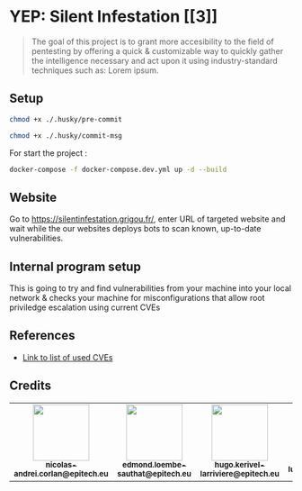 # YEP: Silent Infestation [[**3**]]

> The goal of this project is to grant more accesibility to the field of pentesting by offering a quick & customizable way to quickly gather the intelligence necessary and act upon it using industry-standard techniques such as: Lorem ipsum.

## Setup

```bash
chmod +x ./.husky/pre-commit
```

```bash
chmod +x ./.husky/commit-msg
```

For start the project :

```bash
docker-compose -f docker-compose.dev.yml up -d --build
```

## Website

Go to https://silentinfestation.grigou.fr/, enter URL of targeted website and wait while the our websites deploys bots to scan known, up-to-date vulnerabilities.

## Internal program setup

This is going to try and find vulnerabilities from your machine into your local network & checks your machine for misconfigurations that allow root priviledge escalation using current CVEs

## References

- [Link to list of used CVEs](https://gitlab.com/exploit-database)

## Credits

<table>
  <tr>
    <td align="center">
      <a
        href="https://github.com/Vulcanosaurus"
        ><img src="https://github.com/EpitechMscProPromo2025/T-YEP-600-PAR-6-1-finalproject-lucas.laruelle/tree/main/website_next/public/assets/nicolas-andrei.corlan@epitech.eu.jpg" width="100px;" alt="" /><br /><sub
          ><b>nicolas-andrei.corlan@epitech.eu</b></sub
        ></a
      ><br />
    </td>
    <td align="center">
      <a
        href="https://github.com/edmond-loembe"
        ><img src="https://github.com/EpitechMscProPromo2025/T-YEP-600-PAR-6-1-finalproject-lucas.laruelle/tree/main/website_next/public/assets/edmond.loembe-sauthat@epitech.eu.jpg" width="100px;" alt="" /><br /><sub
          ><b>edmond.loembe-sauthat@epitech.eu</b></sub
        ></a
      ><br />
    </td>
    <td align="center">
      <a
        href="https://github.com/Ukher"
        ><img src="https://github.com/EpitechMscProPromo2025/T-YEP-600-PAR-6-1-finalproject-lucas.laruelle/tree/main/website_next/public/assets/hugo.kerivel-larriviere@epitech.eu.jpg" width="100px;" alt="" /><br /><sub
          ><b>hugo.kerivel-larriviere@epitech.eu</b></sub
        ></a
      ><br />
    </td>
    <td align="center">
      <a
        href="https://this-person-does-not-exist.com"
        ><img src="https://github.com/EpitechMscProPromo2025/T-YEP-600-PAR-6-1-finalproject-lucas.laruelle/tree/main/website_next/public/assets/lucas.laruelle@epitech.eu.jpg" width="100px;" alt="" /><br /><sub
          ><b>lucas.laruelle@epitech.eu</b></sub
        ></a
      ><br />
    </td>
    <td align="center">
      <a
        href="https://github.com/ThibautWa"
        ><img src="https://github.com/EpitechMscProPromo2025/T-YEP-600-PAR-6-1-finalproject-lucas.laruelle/tree/main/website_next/public/assets/thibaut.jager@epitech.eu.jpg" width="100px;" alt="" /><br /><sub
          ><b>thibaut.jager@epitech.eu</b></sub
        ></a
      ><br />
    </td>
  </tr>
</table>
